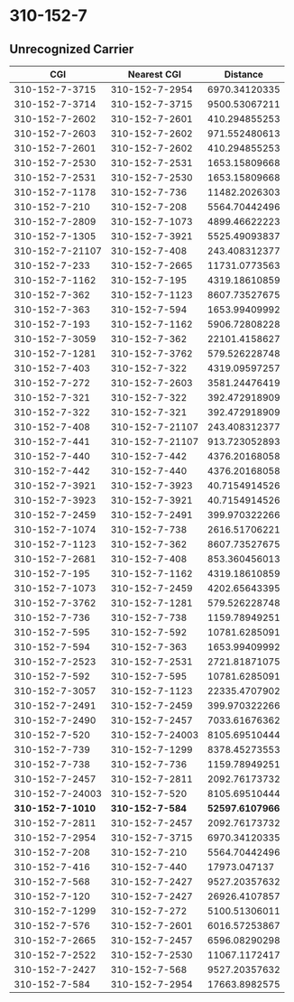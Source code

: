 # 310-152-7
## Unrecognized Carrier


| CGI | Nearest CGI | Distance |
|-----|-------------|----------|
| 310-152-7-3715 | 310-152-7-2954 | 6970.34120335 |
| 310-152-7-3714 | 310-152-7-3715 | 9500.53067211 |
| 310-152-7-2602 | 310-152-7-2601 | 410.294855253 |
| 310-152-7-2603 | 310-152-7-2602 | 971.552480613 |
| 310-152-7-2601 | 310-152-7-2602 | 410.294855253 |
| 310-152-7-2530 | 310-152-7-2531 | 1653.15809668 |
| 310-152-7-2531 | 310-152-7-2530 | 1653.15809668 |
| 310-152-7-1178 | 310-152-7-736 | 11482.2026303 |
| 310-152-7-210 | 310-152-7-208 | 5564.70442496 |
| 310-152-7-2809 | 310-152-7-1073 | 4899.46622223 |
| 310-152-7-1305 | 310-152-7-3921 | 5525.49093837 |
| 310-152-7-21107 | 310-152-7-408 | 243.408312377 |
| 310-152-7-233 | 310-152-7-2665 | 11731.0773563 |
| 310-152-7-1162 | 310-152-7-195 | 4319.18610859 |
| 310-152-7-362 | 310-152-7-1123 | 8607.73527675 |
| 310-152-7-363 | 310-152-7-594 | 1653.99409992 |
| 310-152-7-193 | 310-152-7-1162 | 5906.72808228 |
| 310-152-7-3059 | 310-152-7-362 | 22101.4158627 |
| 310-152-7-1281 | 310-152-7-3762 | 579.526228748 |
| 310-152-7-403 | 310-152-7-322 | 4319.09597257 |
| 310-152-7-272 | 310-152-7-2603 | 3581.24476419 |
| 310-152-7-321 | 310-152-7-322 | 392.472918909 |
| 310-152-7-322 | 310-152-7-321 | 392.472918909 |
| 310-152-7-408 | 310-152-7-21107 | 243.408312377 |
| 310-152-7-441 | 310-152-7-21107 | 913.723052893 |
| 310-152-7-440 | 310-152-7-442 | 4376.20168058 |
| 310-152-7-442 | 310-152-7-440 | 4376.20168058 |
| 310-152-7-3921 | 310-152-7-3923 | 40.7154914526 |
| 310-152-7-3923 | 310-152-7-3921 | 40.7154914526 |
| 310-152-7-2459 | 310-152-7-2491 | 399.970322266 |
| 310-152-7-1074 | 310-152-7-738 | 2616.51706221 |
| 310-152-7-1123 | 310-152-7-362 | 8607.73527675 |
| 310-152-7-2681 | 310-152-7-408 | 853.360456013 |
| 310-152-7-195 | 310-152-7-1162 | 4319.18610859 |
| 310-152-7-1073 | 310-152-7-2459 | 4202.65643395 |
| 310-152-7-3762 | 310-152-7-1281 | 579.526228748 |
| 310-152-7-736 | 310-152-7-738 | 1159.78949251 |
| 310-152-7-595 | 310-152-7-592 | 10781.6285091 |
| 310-152-7-594 | 310-152-7-363 | 1653.99409992 |
| 310-152-7-2523 | 310-152-7-2531 | 2721.81871075 |
| 310-152-7-592 | 310-152-7-595 | 10781.6285091 |
| 310-152-7-3057 | 310-152-7-1123 | 22335.4707902 |
| 310-152-7-2491 | 310-152-7-2459 | 399.970322266 |
| 310-152-7-2490 | 310-152-7-2457 | 7033.61676362 |
| 310-152-7-520 | 310-152-7-24003 | 8105.69510444 |
| 310-152-7-739 | 310-152-7-1299 | 8378.45273553 |
| 310-152-7-738 | 310-152-7-736 | 1159.78949251 |
| 310-152-7-2457 | 310-152-7-2811 | 2092.76173732 |
| 310-152-7-24003 | 310-152-7-520 | 8105.69510444 |
| **310-152-7-1010** | **310-152-7-584** | **52597.6107966** |
| 310-152-7-2811 | 310-152-7-2457 | 2092.76173732 |
| 310-152-7-2954 | 310-152-7-3715 | 6970.34120335 |
| 310-152-7-208 | 310-152-7-210 | 5564.70442496 |
| 310-152-7-416 | 310-152-7-440 | 17973.047137 |
| 310-152-7-568 | 310-152-7-2427 | 9527.20357632 |
| 310-152-7-120 | 310-152-7-2427 | 26926.4107857 |
| 310-152-7-1299 | 310-152-7-272 | 5100.51306011 |
| 310-152-7-576 | 310-152-7-2601 | 6016.57253867 |
| 310-152-7-2665 | 310-152-7-2457 | 6596.08290298 |
| 310-152-7-2522 | 310-152-7-2530 | 11067.1172417 |
| 310-152-7-2427 | 310-152-7-568 | 9527.20357632 |
| 310-152-7-584 | 310-152-7-2954 | 17663.8982575 |
